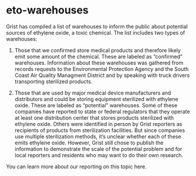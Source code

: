 # eto-warehouses
Grist has compiled a list of warehouses to inform the public about potential sources of ethylene oxide, a toxic chemical. The list includes two types of warehouses:

1. Those that we confirmed store medical products and therefore likely emit some amount of the chemical. These are labeled as “confirmed” warehouses. Information about these warehouses was gathered from records requests to the Environmental Protection Agency and the South Coast Air Quality Managment District and by speaking with truck drivers transporting sterilized products. 

2. Those that are used by major medical device manufacturers and distributors and could be storing equipment sterilized with ethylene oxide. These are labeled as “potential” warehouses. Some of these companies have reported to state or federal regulators that they operate at least one distribution center that stores products sterilized with ethylene oxide. Others were identified in person by Grist reporters as recipients of products from sterilization facilities. But since companies use multiple sterilization methods, it’s unclear whether each of these emits ethylene oxide. However, Grist still chose to publish the information to demonstrate the scale of the potential problem and for local reporters and residents who may want to do their own research. 

You can learn more about our reporting on this topic here. 


